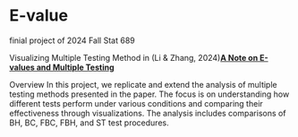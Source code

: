 # E-value
finial project of 2024 Fall Stat 689

Visualizing Multiple Testing Method in (Li & Zhang, 2024)[**A Note on E-values and Multiple Testing**](https://zhangxiany-tamu.github.io/downloads/evalue.pdf)

Overview
In this project, we replicate and extend the analysis of multiple testing methods presented in the paper. The focus is on understanding how different tests perform under various conditions and comparing their effectiveness through visualizations. The analysis includes comparisons of BH, BC, FBC, FBH, and ST test procedures.
